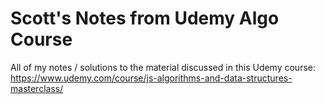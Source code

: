 # Scott's Notes from Udemy Algo Course

All of my notes / solutions to the material discussed in this Udemy course:
https://www.udemy.com/course/js-algorithms-and-data-structures-masterclass/

